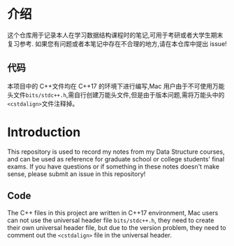 # 介绍

这个仓库用于记录本人在学习数据结构课程时的笔记,可用于考研或者大学生期末复习参考.
如果您有问题或者本笔记中存在不合理的地方,请在本仓库中提出 issue!

## 代码

本项目中的 C++文件均在 C++17 的环境下进行编写,Mac 用户由于不可使用万能头文件`bits/stdc++.h`,需自行创建万能头文件,但是由于版本问题,需将万能头中的`<cstdalign>`文件注释掉。

# Introduction

This repository is used to record my notes from my Data Structure courses, and can be used as reference for graduate school or college students' final exams.
If you have questions or if something in these notes doesn't make sense, please submit an issue in this repository!

## Code

The C++ files in this project are written in C++17 environment, Mac users can not use the universal header file `bits/stdc++.h`, they need to create their own universal header file, but due to the version problem, they need to comment out the `<cstdalign>` file in the universal header.
